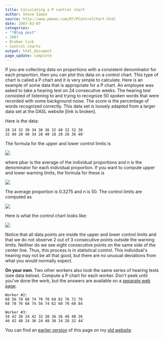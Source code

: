 ```yaml
---
title: Calculating a P control chart
author: Steve Simon
source: http://www.pmean.com/07/PControlChart.html
date: 2007-03-07
categories:
- "*Blog post"
- 2007
- Broken link
- Control charts
output: html_document
page_update: complete
---
```


If you are collecting data on proportions with a consistent denominator for each proportion, then you can plot this data on a control chart. This type of chart is called a P chart and it is very simple to calculate. Here is an example of some data that is appropriate for a P chart. An employee was asked to take a hearing test on 24 consecutive weeks. The hearing test consisted of listening to and trying to recognize 50 spoken words that were recorded with some background noise. The score is the percentage of words recognized correctly. This data set is loosely adapted from a larger data set at the DASL website [link is broken].

Here is the data:

```
28 24 32 30 34 30 36 32 48 32 32 38
32 40 28 48 34 28 40 18 20 26 36 40`
```

The formula for the upper and lower control limits is

![](http://www.pmean.com/new-images/07/PControlChart01.gif)

where pbar is the average of the individual proportions and n is the denominator for each individual proportion. If you want to compute upper and lower warning limits, the formula for these is

![](http://www.pmean.com/new-images/07/PControlChart02.gif)

The average proportion is 0.3275 and n is 50. The control limits are computed as

![](http://www.pmean.com/new-images/07/PControlChart03.gif)

Here is what the control chart looks like:

![](http://www.pmean.com/new-images/07/PControlChart04.gif)

Notice that all data points are inside the upper and lower control limits and that we do not observe 2 out of 3 consecutive points outside the warning limits. Neither do we see eight consecutive points on the same side of the center line. Thus, this process is in statistical control. This individual's hearing may not be all that good, but there are no unusual deviations from what you would normally expect.

**On your own**. Two other workers also took the same series of hearing tests (see data below). Compute a P chart for each worker. Don't peek until you've done the work, but the answers are available on a [separate web page][sim3].

```
Worker #2:
60 56 78 60 74 70 70 68 82 76 72 76
68 78 76 68 74 56 74 62 60 70 60 84

Worker #3:
34 42 30 24 42 32 30 36 36 48 40 26
46 42 48 24 36 24 48 30 24 28 32 44`
```

You can find an [earlier version][sim1] of this page on my [old website][sim2].

[sim1]: http://www.pmean.com/07/PControlChart.html
[sim2]: http://www.pmean.com


[sim3]: http://new.pmean.com/PControlChartAnswers/
